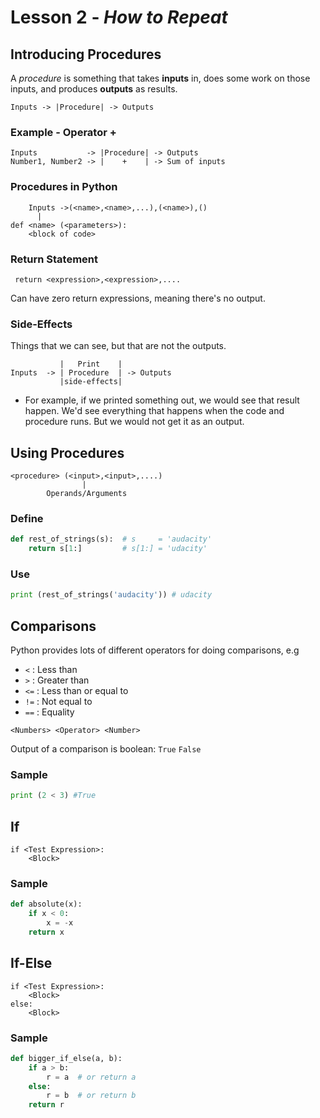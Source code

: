 # Lesson 2 - _How to Repeat_

## Introducing Procedures
A _procedure_ is something that takes **inputs** in, does some work on those inputs, and produces **outputs** as results.
```
Inputs -> |Procedure| -> Outputs
```  
### Example - Operator + 
```
Inputs           -> |Procedure| -> Outputs
Number1, Number2 -> |    +    | -> Sum of inputs
```
### Procedures in Python
```
    Inputs ->(<name>,<name>,...),(<name>),()
      |
def <name> (<parameters>):
    <block of code>
```
### Return Statement
```
 return <expression>,<expression>,.... 
```
Can have zero return expressions, meaning there's no output.

### Side-Effects
Things that we can see, but that are not the outputs.
```
           |   Print    |
Inputs  -> | Procedure  | -> Outputs
           |side-effects|
```
* For example, if we printed something out, we would see that result happen. 
We'd see everything that happens when the code and procedure runs. 
But we would not get it as an output.

## Using Procedures
```
<procedure> (<input>,<input>,....)
                |
        Operands/Arguments
```
### Define
```python
def rest_of_strings(s):  # s     = 'audacity'
    return s[1:]         # s[1:] = 'udacity'
```                            
### Use 
```python
print (rest_of_strings('audacity')) # udacity   
```

## Comparisons
Python provides lots of different operators for doing comparisons, e.g
 - `<`  : Less than 
 - `>`  : Greater than
 - `<=` : Less than or equal to
 - `!=` : Not equal to
 - `==` : Equality
```
<Numbers> <Operator> <Number>
```
Output of a comparison is boolean: `True` `False`

### Sample 
```python
print (2 < 3) #True
```

## If
```
if <Test Expression>:
    <Block>    
```
### Sample
```python
def absolute(x):
    if x < 0:
        x = -x
    return x
```
## If-Else
```
if <Test Expression>:
    <Block>   
else:
    <Block> 
```
### Sample
```python
def bigger_if_else(a, b):
    if a > b:
        r = a  # or return a
    else:
        r = b  # or return b
    return r
```